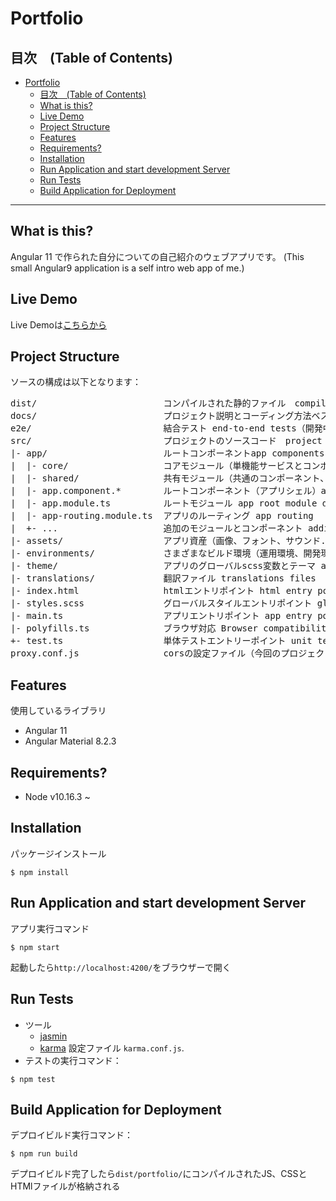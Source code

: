 # Portfolio

## 目次　(Table of Contents)
- [Portfolio](#portfolio)
  - [目次　(Table of Contents)](#%e7%9b%ae%e6%ac%a1-table-of-contents)
  - [What is this?](#what-is-this)
  - [Live Demo](#live-demo)
  - [Project Structure](#project-structure)
  - [Features](#features)
  - [Requirements?](#requirements)
  - [Installation](#installation)
  - [Run Application and start development Server](#run-application-and-start-development-server)
  - [Run Tests](#run-tests)
  - [Build Application for Deployment](#build-application-for-deployment)

---

## What is this?
Angular 11 で作られた自分についての自己紹介のウェブアプリです。 (This small Angular9 application is a self intro web app of me.)

## Live Demo

Live Demoは[こちらから](https://master.d3phb5yfhxhh0o.amplifyapp.com/)

## Project Structure
ソースの構成は以下となります：
<pre>
dist/                        コンパイルされた静的ファイル　compiled static file
docs/                        プロジェクト説明とコーディング方法ベストプラクティスなど project docs, coding guides and best practice（開発中）
e2e/                         結合テスト end-to-end tests（開発中）
src/                         プロジェクトのソースコード　project source code
|- app/                      ルートコンポーネントapp components
|  |- core/                  コアモジュール（単機能サービスとコンポーネント） core module (singleton services and single-use components)
|  |- shared/                共有モジュール（共通のコンポーネント、ディレクティブ、パイプ「ボタンやスピンナー、フォーム入力項目」）　shared module  (common components, directives and pipes)
|  |- app.component.*        ルートコンポーネント（アプリシェル）app root component (shell)
|  |- app.module.ts          ルートモジュール app root module definition
|  |- app-routing.module.ts  アプリのルーティング app routing
|  +- ...                    追加のモジュールとコンポーネント additional modules and components
|- assets/                   アプリ資産（画像、フォント、サウンド...）app assets (images, fonts, sounds...)
|- environments/             さまざまなビルド環境（運用環境、開発環境、ステージング環境）の環境変数 environment variable for various build environments (production, developmnent, staging environment)
|- theme/                    アプリのグローバルscss変数とテーマ app global scss variables and theme
|- translations/             翻訳ファイル translations files
|- index.html                htmlエントリポイント html entry point
|- styles.scss               グローバルスタイルエントリポイント global style entry point
|- main.ts                   アプリエントリポイント app entry point
|- polyfills.ts              ブラウザ対応 Browser compatibility
+- test.ts                   単体テストエントリーポイント unit tests entry point
proxy.conf.js                corsの設定ファイル（今回のプロジェクトは不使用） backend cors configuration(not used in this project)
</pre>

## Features
使用しているライブラリ
- Angular 11
- Angular Material 8.2.3

## Requirements?
- Node v10.16.3 ~

## Installation
パッケージインストール
```SH
$ npm install
```

## Run Application and start development Server
アプリ実行コマンド
```SH
$ npm start
```
起動したら``http://localhost:4200/``をブラウザーで開く

## Run Tests
 - ツール
   -  [jasmin](https://jasmine.github.io)
   -   [karma](https://karma-runner.github.io) 設定ファイル `karma.conf.js`.
- テストの実行コマンド：
```SH
$ npm test
```
## Build Application for Deployment
 デプロイビルド実行コマンド：
```SH
$ npm run build
```
デプロイビルド完了したら`dist/portfolio/`にコンパイルされたJS、CSSとHTMlファイルが格納される

